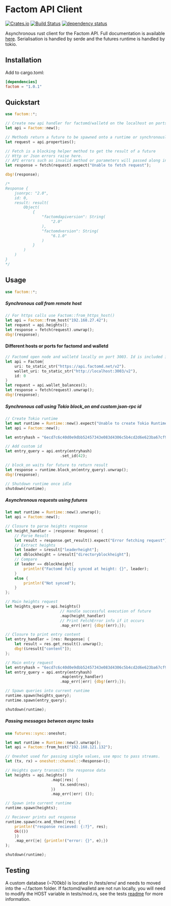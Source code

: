 # Factom API Client

[![Crates.io](https://img.shields.io/crates/v/factom.svg)](https://crates.io/crates/factom)
[![Build Status](https://travis-ci.com/MitchellBerry/Factom-Client.svg?branch=master)](https://travis-ci.com/MitchellBerry/Factom-Client)
[![dependency status](https://deps.rs/crate/factom/1.0.1/status.svg)](https://deps.rs/crate/factom/1.0.1)

Asynchronous rust client for the Factom API. Full documentation is available [here](https://docs.rs/factom/1.0.1/factom/). Serialisation is handled by serde and the futures runtime is handled by tokio.

## Installation

Add to cargo.toml:
```toml
[dependencies]
factom = "1.0.1"
```

## Quickstart

```rust
use factom::*;

// Create new api handler for factomd/walletd on the localhost on ports 8088 and 8089 respectively
let api = Factom::new();

// Methods return a future to be spawned onto a runtime or synchronously fetched
let request = api.properties();

// Fetch is a blocking helper method to get the result of a future
// Http or Json errors raise here. 
// API errors such as invalid method or parameters will passed along in the response to be handled later
let response = fetch(request).expect("Unable to fetch request");

dbg!(response);

/*
Response {
    jsonrpc: "2.0",
    id: 0,
    result: result(
        Object(
            {
                "factomdapiversion": String(
                    "2.0"
                ),
                "factomdversion": String(
                    "6.1.0"
                )
            }
        )
    )
}
*/
```

## Usage

```rust
use factom::*;
```

##### Synchronous call from remote host
```rust
// For https calls use Factom::from_https_host()
let api = Factom::from_host("192.168.27.42");
let request = api.heights();
let response = fetch(request).unwrap();
dbg!(response);
```

#### Different hosts or ports for factomd and walletd
```rust
// Factomd open node and walletd locally on port 3003. Id is included in the json-rpc call.
let api = Factom{
    uri: to_static_str("https://api.factomd.net/v2").
    wallet_uri: to_static_str("http://localhost:3003/v2"),
    id: 0
}
let request = api.wallet_balances();
let response = fetch(request).unwrap();
dbg!(response);

```

##### Synchronous call using Tokio block_on and custom json-rpc id
```rust
// Create Tokio runtime
let mut runtime = Runtime::new().expect("Unable to create Tokio Runtime"); 
let api = Factom::new();

let entryhash = "6ecd7c6c40d0e9dbb52457343e083d4306c5b4cd2d6e623ba67cf9d18b39faa7";

// Add custom id
let entry_query = api.entry(entryhash)
                        .set_id(42);

// block_on waits for future to return result
let response = runtime.block_on(entry_query).unwrap();
dbg!(response);

// Shutdown runtime once idle
shutdown(runtime);
```

##### Asynchronous requests using futures
```rust
let mut runtime = Runtime::new().unwrap(); 
let api = Factom::new();

// Closure to parse heights response
let height_handler = |response: Response| {
    // Parse Result
    let result = response.get_result().expect("Error fetching request");
    // Extract heights
    let leader = &result["leaderheight"];
    let dblockheight = &result["directoryblockheight"];
    // Compare
    if leader == dblockheight{
        println!("Factomd fully synced at height: {}", leader);
    }
    else {
        println!("Not synced");
    }
};

// Main heights request
let heights_query = api.heights()
                        // Handle successful execution of future
                        .map(height_handler)
                        // Print FetchError info if it occurs
                        .map_err(|err| {dbg!(err);});

// Closure to print entry content
let entry_handler = |res: Response| {
    let result = res.get_result().unwrap();
    dbg!(&result["content"]);
};

// Main entry request
let entryhash = "6ecd7c6c40d0e9dbb52457343e083d4306c5b4cd2d6e623ba67cf9d18b39faa7";
let entry_query = api.entry(entryhash)
                        .map(entry_handler)
                        .map_err(|err| {dbg!(err);});

// Spawn queries into current runtime
runtime.spawn(heights_query);
runtime.spawn(entry_query);

shutdown(runtime);
```

##### Passing messages between async tasks
```rust
use futures::sync::oneshot;

let mut runtime = Runtime::new().unwrap();
let api = Factom::from_host("192.168.121.132");

// Oneshot used for passing single values, use mpsc to pass streams.
let (tx, rx) = oneshot::channel::<Response>();

// Heights query transmits the response data
let heights = api.heights()
                    .map(|res| {
                        tx.send(res);
                    })
                    .map_err(|err| ());

// Spawn into current runtime
runtime.spawn(heights);

// Reciever prints out response
runtime.spawn(rx.and_then(|res| {
    println!("response recieved: {:?}", res);
    Ok(())
    })
    .map_err(|e| {println!("error: {}", e);})
);

shutdown(runtime);

```


## Testing 

A custom database (~700kb) is located in /tests/env/ and needs to moved into the ~/.factom folder. 
If factomd/walletd are not run locally, you will need to modify the HOST variable in tests/mod.rs, see the tests [readme](/tests/readme.md) for more information.
